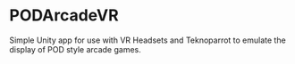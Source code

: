 # PODArcadeVR
Simple Unity app for use with VR Headsets and Teknoparrot to emulate the display of POD style arcade games. 
